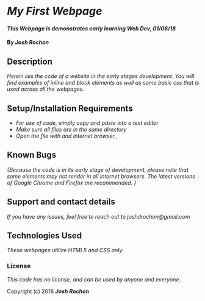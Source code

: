 # _My First Webpage_

#### _This Webpage is demonstrates early learning Web Dev, 01/06/18_

#### By _**Josh Rochon**_

## Description

_Herein lies the code of a website in the early stages development. You will find examples of inline and block elements as well as some basic css that is used across all the webpages._

## Setup/Installation Requirements

* _For use of code, simply copy and paste into a text editor_
* _Make sure all files are in the same directory_
* _Open the file with and Internet browser__

## Known Bugs

_{Because the code is in its early stage of development, please note that some elements may not render in all Internet browsers. The latest versions of Google Chrome and Firefox are recommended.  }_

## Support and contact details

_If you have any issues, feel free to reach out to joshdrochon@gmail.com_

## Technologies Used

_These webpages utilize HTML5 and CSS only._

### License

*This code has no license, and can be used by anyone and everyone.*

Copyright (c) 2018 **_Josh Rochon_**
